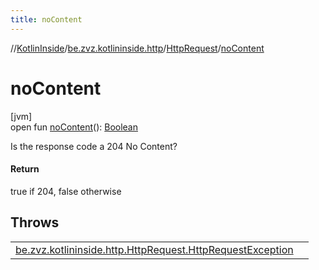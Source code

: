 ```yaml
---
title: noContent
---
```

//[KotlinInside](../../../index.html)/[be.zvz.kotlininside.http](../index.html)/[HttpRequest](index.html)/[noContent](no-content.html)



# noContent



[jvm]\
open fun [noContent](no-content.html)(): [Boolean](https://kotlinlang.org/api/latest/jvm/stdlib/kotlin/-boolean/index.html)



Is the response code a 204 No Content?



#### Return



true if 204, false otherwise



## Throws


| | |
|---|---|
| [be.zvz.kotlininside.http.HttpRequest.HttpRequestException](-http-request-exception/index.html) |  |



